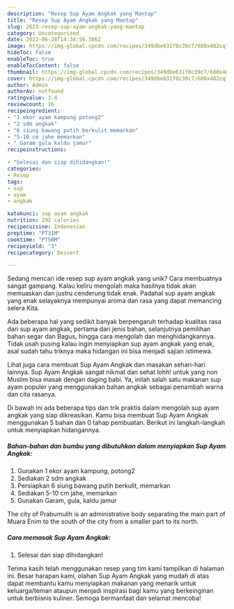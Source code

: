 ```yaml
---
description: "Resep Sup Ayam Angkak yang Mantap"
title: "Resep Sup Ayam Angkak yang Mantap"
slug: 2623-resep-sup-ayam-angkak-yang-mantap
category: Uncategorized
date: 2022-06-28T14:34:56.386Z
image: https://img-global.cpcdn.com/recipes/349dbe631f0c39c7/680x482cq70/sup-ayam-angkak-foto-resep-utama.jpg
hideToc: false
enableToc: true
enableTocContent: false
thumbnail: https://img-global.cpcdn.com/recipes/349dbe631f0c39c7/680x482cq70/sup-ayam-angkak-foto-resep-utama.jpg
cover: https://img-global.cpcdn.com/recipes/349dbe631f0c39c7/680x482cq70/sup-ayam-angkak-foto-resep-utama.jpg
author: Admin
authorAv: notfound
ratingvalue: 3.4
reviewcount: 16
recipeingredient:
- "1 ekor ayam kampung potong2"
- "2 sdm angkak"
- "6 siung bawang putih berkulit memarkan"
- "5-10 cm jahe memarkan"
- " Garam gula kaldu jamur"
recipeinstructions:

- "Selesai dan siap dihidangkan!"
categories:
- Resep
tags:
- sup
- ayam
- angkak

katakunci: sup ayam angkak 
nutrition: 292 calories
recipecuisine: Indonesian
preptime: "PT31M"
cooktime: "PT58M"
recipeyield: "3"
recipecategory: Dessert

---
```





Sedang mencari ide resep sup ayam angkak yang unik? Cara membuatnya sangat gampang. Kalau keliru mengolah maka hasilnya tidak akan memuaskan dan justru cenderung tidak enak. Padahal sup ayam angkak yang enak selayaknya mempunyai aroma dan rasa yang dapat memancing selera Kita.





Ada beberapa hal yang sedikit banyak berpengaruh terhadap kualitas rasa dari sup ayam angkak, pertama dari jenis bahan, selanjutnya pemilihan bahan segar dan Bagus, hingga cara mengolah dan menghidangkannya. Tidak usah pusing kalau ingin menyiapkan sup ayam angkak yang enak,      asal sudah tahu triknya maka hidangan ini bisa menjadi sajian istimewa.














Lihat juga cara membuat Sup Ayam Angkak dan masakan sehari-hari lainnya. Sup Ayam Angkak sangat nikmat dan sehat lohh! untuk yang non Muslim bisa masak dengan daging babi. Ya, inilah salah satu makanan sup ayam populer yang menggunakan bahan angkak sebagai penambah warna dan cita rasanya.






Di bawah ini ada beberapa tips dan trik praktis dalam mengolah sup ayam angkak yang siap dikreasikan. Kamu bisa membuat Sup Ayam Angkak menggunakan 5 bahan dan 0 tahap pembuatan. Berikut ini langkah-langkah untuk menyiapkan hidangannya.

<!--inarticleads1-->

##### Bahan-bahan dan bumbu yang dibutuhkan dalam menyiapkan Sup Ayam Angkak:

1. Gunakan 1 ekor ayam kampung, potong2
1. Sediakan 2 sdm angkak
1. Persiapkan 6 siung bawang putih berkulit, memarkan
1. Sediakan 5-10 cm jahe, memarkan
1. Gunakan  Garam, gula, kaldu jamur


The city of Prabumulih is an administrative body separating the main part of Muara Enim to the south of the city from a smaller part to its north. 

<!--inarticleads2-->

##### Cara memasak Sup Ayam Angkak:


1. Selesai dan siap dihidangkan!



Terima kasih telah menggunakan resep yang tim kami tampilkan di halaman ini. Besar harapan kami, olahan Sup Ayam Angkak yang mudah di atas dapat membantu kamu menyiapkan makanan yang menarik untuk keluarga/teman ataupun menjadi inspirasi bagi kamu yang berkeinginan untuk berbisnis kuliner. Semoga bermanfaat dan selamat mencoba!
